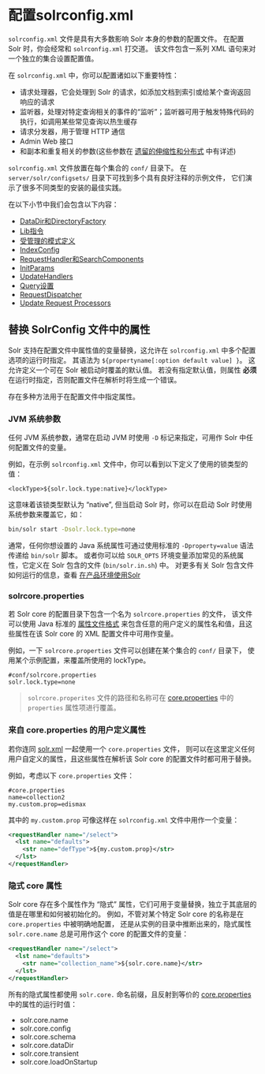 # 配置solrconfig.xml

`solrconfig.xml` 文件是具有大多数影响 Solr 本身的参数的配置文件。
在配置 Solr 时，你会经常和 `solrconfig.xml` 打交道。
该文件包含一系列 XML 语句来对一个独立的集合设置配置值。

在 `solrconfig.xml` 中，你可以配置诸如以下重要特性：

* 请求处理器，它会处理到 Solr 的请求，如添加文档到索引或给某个查询返回响应的请求
* 监听器，处理对特定查询相关的事件的“监听”；监听器可用于触发特殊代码的执行，如调用某些常见查询以热生缓存
* 请求分发器，用于管理 HTTP 通信
* Admin Web 接口
* 和副本和重复相关的参数(这些参数在 [遗留的伸缩性和分布式](../../legacy_distribution/readme.md) 中有详述)

`solrconfig.xml` 文件放置在每个集合的 `conf/` 目录下。
在 `server/solr/configsets/` 目录下可找到多个具有良好注释的示例文件，
它们演示了很多不同类型的安装的最佳实践。

在以下小节中我们会包含以下内容：

* [DataDir和DirectoryFactory](./DataDir_DirectoryFactory.md)
* [Lib指令](./lib_directives.md)
* [受管理的模式定义](./managed_schema_definition.md)
* [IndexConfig](./IndexConfig.md)
* [RequestHandler和SearchComponents](./RequestHandler_SearchComponents.md)
* [InitParams](./InitParams.md)
* [UpdateHandlers](./UpdateHandlers.md)
* [Query设置](./query_settings.md)
* [RequestDispatcher](./RequestDispatcher.md)
* [Update Request Processors](./Update_Request_Processors.md)

## 替换 SolrConfig 文件中的属性

Solr 支持在配置文件中属性值的变量替换，这允许在 `solrconfig.xml` 中多个配置选项的运行时指定。
其语法为 `${propertyname[:option default value] }`。
这允许定义一个可在 Solr 被启动时覆盖的默认值。
若没有指定默认值，则属性 **必须** 在运行时指定，否则配置文件在解析时将生成一个错误。

存在多种方法用于在配置文件中指定属性。

### JVM 系统参数

任何 JVM 系统参数，通常在启动 JVM 时使用 `-D` 标记来指定，可用作 Solr 中任何配置文件的变量。

例如，在示例 `solrconfig.xml` 文件中，你可以看到以下定义了使用的锁类型的值：

```
<lockType>${solr.lock.type:native}</lockType>
```

这意味着该锁类型默认为 “native”, 但当启动 Solr 时，你可以在启动 Solr 时使用系统参数来覆盖它，如：

```bash
bin/solr start -Dsolr.lock.type=none
```

通常，任何你想设置的 Java 系统属性可通过使用标准的 `-Dproperty=value` 语法传递给 `bin/solr` 脚本。
或者你可以给 `SOLR_OPTS` 环境变量添加常见的系统属性，它定义在 Solr 包含的文件 (`bin/solr.in.sh`) 中。
对更多有关 Solr 包含文件如何运行的信息，查看 [在产品环境使用Solr](../../manage/production.md)

### solrcore.properties

若 Solr core 的配置目录下包含一个名为 `solrcore.properties` 的文件，
该文件可以使用 Java 标准的 [属性文件格式](https://en.wikipedia.org/wiki/.properties) 
来包含任意的用户定义的属性名和值，且这些属性在该 Solr core 的 XML 配置文件中可用作变量。

例如，一下 `solrcore.properties` 文件可以创建在某个集合的 `conf/` 目录下，
使用某个示例配置，来覆盖所使用的 lockType。

```
#conf/solrcore.properties
solr.lock.type=none
```

> `solrcore.properites` 文件的路径和名称可在 
> [core.properties](../core/defining_core_properties.md) 中的 `properties` 属性项进行覆盖。

### 来自 core.properties 的用户定义属性

若你连同 [solr.xml](../core/readme.md) 一起使用一个 `core.properties` 文件，
则可以在这里定义任何用户自定义的属性，且这些属性在解析该 Solr core 的配置文件时都可用于替换。

例如，考虑以下 `core.properties` 文件：

```
#core.properties
name=collection2
my.custom.prop=edismax
```

其中的 `my.custom.prop` 可像这样在 `solrconfig.xml` 文件中用作一个变量：

```xml
<requestHandler name="/select">
  <lst name="defaults">
    <str name="defType">${my.custom.prop}</str>
  </lst>
</requestHandler>
```

### 隐式 core 属性

Solr core 存在多个属性作为 “隐式” 属性，它们可用于变量替换，独立于其底层的值是在哪里和如何被初始化的。
例如，不管对某个特定 Solr core 的名称是在 `core.properties` 中被明确地配置，
还是从实例的目录中推断出来的，隐式属性 `solr.core.name` 总是可用作这个 core 的配置文件的变量：

```xml
<requestHandler name="/select">
  <lst name="defaults">
    <str name="collection_name">${solr.core.name}</str>
  </lst>
</requestHandler>
```

所有的隐式属性都使用 `solr.core.` 命名前缀，且反射到等价的
[core.properties](../core/defining_core_properties.md)
中的属性的运行时值：

* solr.core.name
* solr.core.config
* solr.core.schema
* solr.core.dataDir
* solr.core.transient
* solr.core.loadOnStartup
